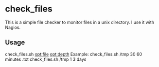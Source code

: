 # check_files
This is a simple file checker to monitor files in a unix directory. I use it with Nagios. 

## Usage
check_files.sh <folder> <warning> <critical> <period> <opt:file> <opt:depth>
  Example: check_files.sh /tmp 30 60 minutes .txt
           check_files.sh /tmp 1 3 days
           
           

